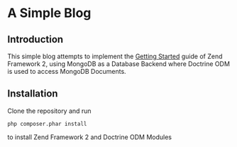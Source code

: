 A Simple Blog
=============

Introduction
------------

This simple blog attempts to implement the  [Getting Started](http://framework.zend.com/manual/2.0/en/user-guide/overview.html) guide of Zend Framework 2, using MongoDB as a Database Backend where Doctrine ODM is used to access MongoDB Documents.

Installation
------------

Clone the repository and run
	
	php composer.phar install 

to install Zend Framework 2 and Doctrine ODM Modules

